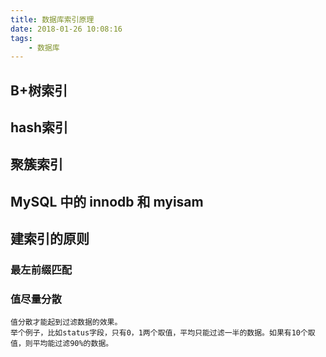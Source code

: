 ```yaml
---
title: 数据库索引原理
date: 2018-01-26 10:08:16
tags:
	- 数据库
---
```


## B+树索引

## hash索引

## 聚簇索引

## MySQL 中的 innodb 和 myisam

## 建索引的原则
	
### 最左前缀匹配

### 值尽量分散

	值分散才能起到过滤数据的效果。
	举个例子，比如status字段，只有0，1两个取值，平均只能过滤一半的数据。如果有10个取值，则平均能过滤90%的数据。
